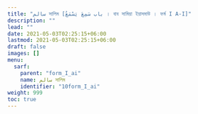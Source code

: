 ```yaml
---
title: "سالم সালিম [باب سَمِعَ يَسْمَعُ । বাব সামিয়া ইয়াসমাউ । ফর্ম I A-I]"
description: ""
lead: ""
date: 2021-05-03T02:25:15+06:00
lastmod: 2021-05-03T02:25:15+06:00
draft: false
images: []
menu: 
  sarf:
    parent: "form_I_ai"
    name: سالم সালিম
    identifier: "10form_I_ai"
weight: 999
toc: true
---
```



